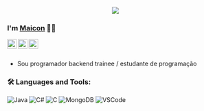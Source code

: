 <p align="center"><img src="https://i.imgur.com/A6bWGFl.gif"/></p>

### I'm [Maicon](https://github.com/maicongaldino) 👨‍💻

<a href="https://www.linkedin.com/in/maicon-galdino-cunha-21357221a/">
  <img align="left" alt="Aman's Linkedin" width="22px" src="https://cdn.jsdelivr.net/npm/simple-icons@v3/icons/linkedin.svg" />
</a>

<a href="https://www.instagram.com/maicongaldinoo/">
  <img align="left" alt="Maicon Galdino | Instagram" width="22px" src="https://cdn.jsdelivr.net/npm/simple-icons@5.11.0/icons/instagram.svg" />
</a>

<a href="mailto:maicongacunha@gmail.com">
  <img align="left" alt="Aman's Email" width="22px" src="https://cdn.jsdelivr.net/npm/simple-icons@v3/icons/gmail.svg" />
</a>

<br />
<br/>

- Sou programador backend trainee / estudante de programação
  
### 🛠️ Languages and Tools:

![Java](https://img.shields.io/badge/Java-ED8B00?style=for-the-badge&logo=java&logoColor=white)
![C#](https://img.shields.io/badge/C%23-239120?style=for-the-badge&logo=c-sharp&logoColor=white)
![C](	https://img.shields.io/badge/C-00599C?style=for-the-badge&logo=c&logoColor=white)
![MongoDB](https://img.shields.io/badge/MongoDB-4EA94B?style=for-the-badge&logo=mongodb&logoColor=white)
![VSCode](https://img.shields.io/badge/Visual_Studio_Code-0078D4?style=for-the-badge&logo=visual%20studio%20code&logoColor=white)

